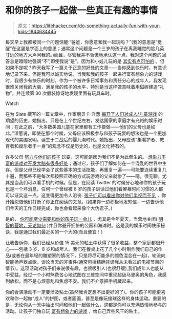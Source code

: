 # 和你的孩子一起做一些真正有趣的事情

> 原文：<https://lifehacker.com/do-something-actually-fun-with-your-kids-1844634445>

每天早上我都被同一个问题惊醒:“爸爸，你愿意和我一起玩吗？”(我的意思是“觉醒”在这里是字面上的意思；通常这个问题是一个三岁的孩子在离我睡觉的脸几英寸远的地方大声问我的。)而且，尽管我并不骄傲地承认这一点，我对这个问题的回答总是暗暗地强调“不”,即使我说“是”。因为和小娃儿玩的是 [其实有点可怕的](https://www.todaysparent.com/kids/confession-i-hate-playing-with-my-kid/) 。但如果不是呢？昨天我写了一篇关于正念的好处的文章——当你感到快乐时，有意识地记录下来。但是我可以诚实地说，当我和我的孩子一起进行富有想象力的游戏时，我很少有快乐的时刻。作为一个被许多日常事务和责任分心的成年人，我发现很难关闭我的大脑，满足我的孩子的水平，特别是当这样做意味着用磁砖建造“礼物”，并连续第 30 次假装惊讶地发现里面有玩具车时。

Watch

在为 Slate 撰写的一篇文章中，作家丽贝卡·洋葱 [揭开了人们对成人/儿童游戏](https://slate.com/human-interest/2019/03/parent-child-pretend-play-expectations.html) 的期望的历史，她指出，只是在上个世纪左右，发达国家的家庭才有充裕的娱乐时间；在此之前，“大多数美国儿童在家里都有工作要做——他们的父母也是如此。”洋葱说，即使在那个时候，父母应该积极参与和孩子玩耍的想法也是一个更加现代的美国发明，诞生于二战后的婴儿潮时代。她指出，父母应该“集看护者、教育者和娱乐者于一身”的观念不仅是历史的，也是文化特有的。

许多父母 [努力与他们的孩子](https://www.creativehealthyfamily.com/how-much-do-we-need-to-play-with-our-kids/) 玩耍，这可能是因为我们不是为此而生的。 [想象力丰富的游戏对开发大脑有很多好处](https://www.heysigmund.com/why-play-is-so-important-for-children/)；通过它，孩子们了解如何在一个混乱的世界中生存。但是父母已经学会了这些基本的生活技能，再重复一遍——可能要连续重复几十遍，而那些不是每次都按照正确的方式玩游戏的父亲就惨了——嗯，很无聊。尤其是当我们可以看手机的时候。但是，在阅读 Twitter 的时候分心地和你的孩子玩也是一个坏消息，任何一个曾经被 8 岁的孩子训话过他们看屏幕时间习惯的人都可以证实这一点。这变得更加令人沮丧: [孩子们可以看出你对他们半视而不见](https://www.todaysparent.com/family/parenting/yes-your-smartphone-habit-is-affecting-your-kid-heres-how/) ，你开始怨恨他们打断了你正在阅读的文章。(如果你一边积极地发短信，一边告诉他们今天的工作已经完成，你也会看起来像个大伪君子。)

是的， [你可能至少需要和你的孩子玩一会儿](https://eric.ed.gov/?id=ED371844#:~:text=Research%20indicates%20that%20active%20adult%20involvement%20in%20children%27s,have%20a%20beneficial%20impact%20on%20children%27s%20cognitive%20growth.) ，尤其是今年夏天，当营地关闭( [明智的营地，无论如何](https://www.webmd.com/lung/news/20200731/kids-efficient-transmitters-as-covid-19-raced-through-a-georgia-summer-camp) )并且你避开拥挤的公园和海滩时。这是我的娱乐时间快乐秘诀，我是通过我们最近买的一个大的(而且便宜！)  

让我告诉你，我们已经从价值 15 美元的粘土中获得了很多收益，整个家庭都很开心——包括 3 岁、8 岁和成年人。我们在餐桌上花了几个小时制作我们自己的作品(或者在最年轻的雕塑家的情况下，只是将尽可能多的颜色混合在一起)，轮流向智能扬声器点歌，谈论当天的非事件(通常包括精确背诵我从未看过的电视节目的情节)。这项活动对孩子们来说很有趣，也很吸引人(也很舒缓),我们成年人也能从中受益。经过一个小时煞费苦心地试图在三维空间中重现超级马里奥的角色，我感到放松，而不是心烦意乱和焦虑不安。我们不介意把手机藏起来。

你的合演活动不一定要涉及粘土(虽然我肯定想不出更好的了)。你的孩子可能更喜欢和你一起做“成人”的拼图，或者画画，甚至是像玩接球这样的身体运动。重要的是，无论你从一天中抽出时间和他们一起做什么，这都是你可以充满热情地参与的活动。让孩子们独自玩 [富有想象力的游戏](https://www.sheknows.com/parenting/articles/1114251/how-to-get-your-child-to-play-independently/) ，给自己弄些风干的粘土。